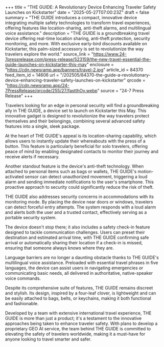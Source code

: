 +++
title = "THE GUIDE: A Revolutionary Device Enhancing Traveler Safety Launches on Kickstarter"
date = "2025-05-27T07:00:23Z"
draft = false
summary = "THE GUIDE introduces a compact, innovative device integrating multiple safety technologies to transform travel experiences, offering features like location-sharing, anti-theft alarms, and multilingual voice assistance."
description = "THE GUIDE is a groundbreaking travel device offering real-time location sharing, anti-theft protection, security monitoring, and more. With exclusive early-bird discounts available on Kickstarter, this palm-sized accessory is set to revolutionize the way travelers explore the world."
source_link = "https://www.24-7pressrelease.com/press-release/523159/the-new-travel-essential-the-guide-launches-on-kickstarter-this-may"
enclosure = "https://cdn.newsramp.app/banners/travel-2.jpg"
article_id = 84370
feed_item_id = 14606
url = "/202505/84370-the-guide-a-revolutionary-device-enhancing-traveler-safety-launches-on-kickstarter"
qrcode = "https://cdn.newsramp.app/24-7PressRelease/qrcode/255/27/fastthOy.webp"
source = "24-7 Press Release"
+++

<p>Travelers looking for an edge in personal security will find a groundbreaking ally in THE GUIDE, a device set to launch on Kickstarter this May. This innovative gadget is designed to revolutionize the way travelers protect themselves and their belongings, combining several advanced safety features into a single, sleek package.</p><p>At the heart of THE GUIDE's appeal is its location-sharing capability, which allows users to instantly update their whereabouts with the press of a button. This feature is particularly beneficial for solo travelers, offering peace of mind by enabling designated contacts to monitor their journey and receive alerts if necessary.</p><p>Another standout feature is the device's anti-theft technology. When attached to personal items such as bags or wallets, THE GUIDE's motion-activated sensor can detect unauthorized movement, triggering a loud alarm and sending immediate notifications to the user's smartphone. This proactive approach to security could significantly reduce the risk of theft.</p><p>THE GUIDE also addresses security concerns in accommodations with its monitoring mode. By placing the device near doors or windows, travelers can detect forceful entry attempts. The system responds with a loud alarm and alerts both the user and a trusted contact, effectively serving as a portable security system.</p><p>The device doesn't stop there; it also includes a safety check-in feature designed to tackle communication challenges. Users can preset their destination and estimated arrival time, with THE GUIDE confirming safe arrival or automatically sharing their location if a check-in is missed, ensuring that someone always knows where they are.</p><p>Language barriers are no longer a daunting obstacle thanks to THE GUIDE's multilingual voice assistance. Preloaded with essential travel phrases in five languages, the device can assist users in navigating emergencies or communicating basic needs, all delivered in authoritative, native-speaker voice commands.</p><p>Despite its comprehensive suite of features, THE GUIDE remains discreet and stylish. Its design, inspired by a four-leaf clover, is lightweight and can be easily attached to bags, belts, or keychains, making it both functional and fashionable.</p><p>Developed by a team with extensive international travel experience, THE GUIDE is more than just a product; it's a testament to the innovative approaches being taken to enhance traveler safety. With plans to develop a proprietary GEO AI service, the team behind THE GUIDE is committed to elevating the safety of travelers worldwide, making it a must-have for anyone looking to travel smarter and safer.</p>